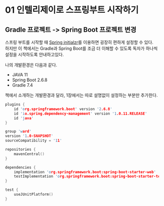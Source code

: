 01 인텔리제이로 스프링부트 시작하기<br>
=======================


## Gradle 프로젝트 -> Spring Boot 프로젝트 변경

스프링 부트를 시작할 때 [Spring initialzr](https://start.spring.io/)를 이용하면 굉장히 편하게 설정할 수 있다.<br>
하지만 이 책에서는 Gradle과 Spring Boot를 조금 더 이해할 수 있도록 독자가 하나씩 설정을 시작하도록 안내하고있다.<br>

나의 개발환경은 다음과 같다.

* JAVA 11
* Spring Boot 2.6.8
* Gradle 7.4

책에서 소개하는 개발환경과 달라, 1장에서는 따로 설명없이 설정하는 부분만 추가한다. 

```C
plugins {
    id 'org.springframework.boot' version '2.6.8'
    id 'io.spring.dependency-management' version '1.0.11.RELEASE'
    id 'java'
}

group 'ward'
version '1.0-SNAPSHOT'
sourceCompatibility = '11'

repositories {
    mavenCentral()
}

dependencies {
    implementation 'org.springframework.boot:spring-boot-starter-web'
    testImplementation 'org.springframework.boot:spring-boot-starter-test'
}

test {
    useJUnitPlatform()
}
```
